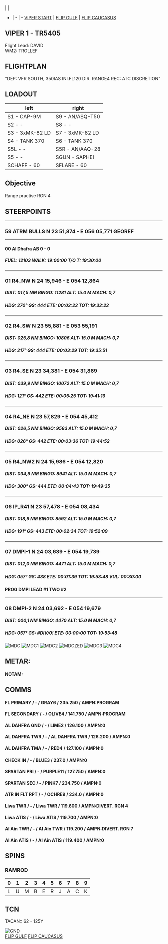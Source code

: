  |  | 
- | - | -
[VIPER START](/F16START.MD) | [FLIP GULF](https://www.dropbox.com/s/sp91zf63rx0esao/FLIP_GULFR2_EC1.pdf?dl=0) | [FLIP CAUCASUS](https://www.dropbox.com/s/ppiqy9ba7i8h8op/FLIP_CAUR_EC1.pdf?dl=0)

## VIPER 1 - TR5405

Flight Lead: DAVID  
WM2: TROLLEF  

## FLIGHTPLAN
"DEP: VFR SOUTH, 350IAS INI.FL120 DIR. RANGE4
REC: ATC DISCRETION"

## LOADOUT

left | right
----- | -----
S1 - CAP-9M | S9 - AN/ASQ-T50
S2 - - | S8 - -
S3 - 3xMK-82 LD | S7 - 3xMK-82 LD
S4 - TANK 370 | S6 - TANK 370
S5L - - | S5R - AN/AAQ-28
S5 - - | SGUN - SAPHEI
SCHAFF - 60 | SFLARE - 60


				
## Objective
Range practise RGN 4  


## STEERPOINTS

---  												
###	59	ATRM BULLS	N	23	51,874	  -  	E	056	05,771		GEOREF	
												
---  												
####	00	Al Dhafra AB									0 - 0	
#####  	FUEL:		12103		WALK:		19:00:00	T/O T:		19:30:00		
												
												
---  												
###	01	R4_NW	N	24	15,946	  -  	E	054	12,864			
#####	DIST:	017,5  NM	BINGO:	11281	ALT:		15.0 M	MACH:	0,7			
#####	HDG:	270°	GS:	444	ETE:		00:02:22	TOT:		19:32:22		
												
												
---  												
###	02	R4_SW	N	23	55,881	  -  	E	053	55,191			
#####	DIST:	025,8  NM	BINGO:	10806	ALT:		15.0 M	MACH:	0,7			
#####	HDG:	217°	GS:	444	ETE:		00:03:29	TOT:		19:35:51		
												
												
---  												
###	03	R4_SE	N	23	34,381	  -  	E	054	31,869			
#####	DIST:	039,9  NM	BINGO:	10072	ALT:		15.0 M	MACH:	0,7			
#####	HDG:	121°	GS:	442	ETE:		00:05:25	TOT:		19:41:16		
												
												
---  												
###	04	R4_NE	N	23	57,829	  -  	E	054	45,412			
#####	DIST:	026,5  NM	BINGO:	9583	ALT:		15.0 M	MACH:	0,7			
#####	HDG:	026°	GS:	442	ETE:		00:03:36	TOT:		19:44:52		
												
												
---  												
###	05	R4_NW2	N	24	15,986	  -  	E	054	12,820			
#####	DIST:	034,9  NM	BINGO:	8941	ALT:		15.0 M	MACH:	0,7			
#####	HDG:	300°	GS:	444	ETE:		00:04:43	TOT:		19:49:35		
												
												
---  												
###	06	IP_R41	N	23	57,478	  -  	E	054	08,434			
#####	DIST:	018,9  NM	BINGO:	8592	ALT:		15.0 M	MACH:	0,7			
#####	HDG:	191°	GS:	443	ETE:		00:02:34	TOT:		19:52:09		
												
												
---  												
###	07	DMPI-1	N	24	03,639	  -  	E	054	19,739			
#####	DIST:	012,0  NM	BINGO:	4471	ALT:		15.0 M	MACH:	0,7			
#####	HDG:	057°	GS:	438	ETE:		00:01:39	TOT:		19:53:48	VUL:	00:30:00
####	PROG DMPI LEAD #1 TWO #2											
												
---  												
###	08	DMPI-2	N	24	03,692	  -  	E	054	19,679			
#####	DIST:	000,1  NM	BINGO:	4470	ALT:		15.0 M	MACH:	0,7			
#####	HDG:	057°	GS:	#DIV/0!	ETE:		00:00:00	TOT:		19:53:48		
												




![MDC](E10.PNG)
![MDC1](E20.png)
![MDC2](E30.png)
![MDCZED](E40.png)
![MDC3](F10.png)
![MDC4](F20.png)

## METAR: 

#### NOTAM: 

## COMMS

#### FL PRIMARY / - / GRAY6 / 235.250 / AMPN:PROGRAM
#### FL SECONDARY / - / OLIVE4 / 141.750 / AMPN:PROGRAM
#### AL DAHFRA GND / - / LIME2 / 126.100 / AMPN:0
#### AL DAHFRA TWR / - / AL DAHFRA TWR / 126.200 / AMPN:0
#### AL DAHFRA TMA / - / RED4 / 127.100 / AMPN:0
#### CHECK IN / - / BLUE3 / 237.0 / AMPN:0
#### SPARTAN PRI / - / PURPLE11 / 127.750 / AMPN:0
#### SPARTAN SEC / - / PINK7 / 234.750 / AMPN:0
#### ATR IN FLT RPT / - / OCHRE9 / 234.0 / AMPN:0
#### Liwa TWR / - / Liwa TWR / 119.600 / AMPN:DIVERT. RGN 4
#### Liwa ATIS / - / Liwa ATIS / 119.700 / AMPN:0
#### Al Ain TWR / - / Al Ain TWR / 119.200 / AMPN:DIVERT. RGN 7
#### Al Ain ATIS / - / Al Ain ATIS / 119.400 / AMPN:0



## SPINS

### RAMROD

| 0 | 1 | 2 | 3 | 4 | 5 | 6 | 7 | 8 | 9 |
| - | - | - | - | - | - | - | - | - | - |
| L | U | M | B | E | R | J | A | C | K |



## TCN
TACAN:: 62 - 125Y  



![GND](/FLIPS/OMAM_GND_OCT27_19.png)  
[FLIP GULF](https://www.dropbox.com/s/sp91zf63rx0esao/FLIP_GULFR2_EC1.pdf?dl=0)
[FLIP CAUCASUS](https://www.dropbox.com/s/ppiqy9ba7i8h8op/FLIP_CAUR_EC1.pdf?dl=0)


